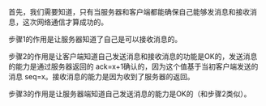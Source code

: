 首先，我们需要知道，只有当服务器和客户端都能确保自己能够发消息和接收消息，这次网络通信才算成功的。

步骤1的作用是让服务器知道了自己是可以接收消息的。

步骤2的作用是让客户端知道自己发送消息和接收消息的功能是OK的，发送消息的能力是通过服务器返回的 ack=x+1确认的，因为这个值基于当初客户端发送的消息 seq=x。接收消息的能力是因为收到了服务器的返回。

步骤3的作用是让服务器端知道自己发送消息的能力是OK的（和步骤2类似）。
